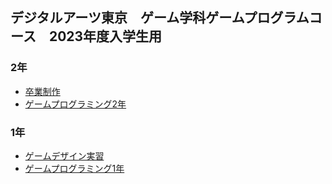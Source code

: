 ## デジタルアーツ東京　ゲーム学科ゲームプログラムコース　2023年度入学生用

### 2年

- [卒業制作](https://github.com/datgm23/sotsusei)
- [ゲームプログラミング2年](https://github.com/datgm23/gp2)

### 1年

- [ゲームデザイン実習](https://github.com/datgm23/design)
- [ゲームプログラミング1年](https://github.com/datgm23/gp1)

